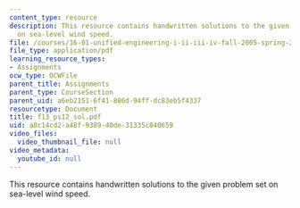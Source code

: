 ```yaml
---
content_type: resource
description: This resource contains handwritten solutions to the given problem set
  on sea-level wind speed.
file: /courses/16-01-unified-engineering-i-ii-iii-iv-fall-2005-spring-2006/a0c14cd2a48f938940de31335c840659_f13_ps12_sol.pdf
file_type: application/pdf
learning_resource_types:
- Assignments
ocw_type: OCWFile
parent_title: Assignments
parent_type: CourseSection
parent_uid: a6eb2151-6f41-806d-94ff-dc83eb5f4337
resourcetype: Document
title: f13_ps12_sol.pdf
uid: a0c14cd2-a48f-9389-40de-31335c840659
video_files:
  video_thumbnail_file: null
video_metadata:
  youtube_id: null
---
```

This resource contains handwritten solutions to the given problem set on sea-level wind speed.